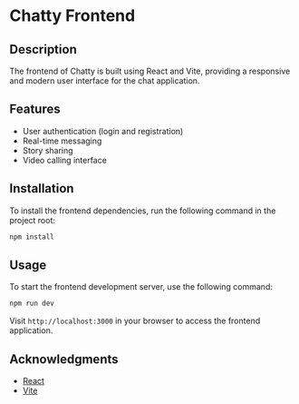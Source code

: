 # Chatty Frontend

## Description
The frontend of Chatty is built using React and Vite, providing a responsive and modern user interface for the chat application.

## Features
- User authentication (login and registration)
- Real-time messaging
- Story sharing
- Video calling interface

## Installation
To install the frontend dependencies, run the following command in the project root:
```bash
npm install
```

## Usage
To start the frontend development server, use the following command:
```bash
npm run dev
```

Visit `http://localhost:3000` in your browser to access the frontend application.

## Acknowledgments
- [React](https://reactjs.org/)
- [Vite](https://vitejs.dev/)

